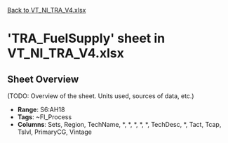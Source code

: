 [Back to VT_NI_TRA_V4.xlsx](README.md)

# 'TRA_FuelSupply' sheet in VT_NI_TRA_V4.xlsx

## Sheet Overview

(TODO: Overview of the sheet. Units used, sources of data, etc.)

- **Range**: S6:AH18
- **Tags**: ~FI_Process
- **Columns**: Sets, Region, TechName, *, *, *, *, *, TechDesc, *, Tact, Tcap, Tslvl, PrimaryCG, Vintage


